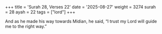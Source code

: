 +++
title = 'Surah 28, Verses 22'
date = '2025-08-27'
weight = 3274
surah = 28
ayah = 22
tags = ["lord"]
+++

And as he made his way towards Midian, he said, “I trust my Lord will guide me to the right way.”